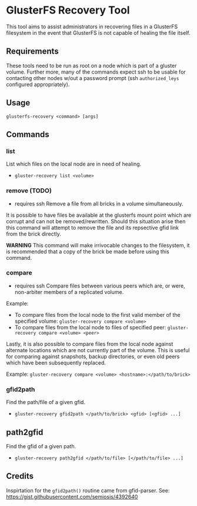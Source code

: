 # GlusterFS Recovery Tool

This tool aims to assist administrators in recovering files in a GlusterFS
filesystem in the event that GlusterFS is not capable of healing the file
itself.

## Requirements
These tools need to be run as root on a node which is part of a gluster volume.
Further more, many of the commands expect ssh to be usable for contacting other
nodes w/out a password prompt (ssh `authorized_leys` configured appropriately).

## Usage
`glusterfs-recovery <command> [args]`

## Commands

### list
List which files on the local node are in need of healing.
 - `gluster-recovery list <volume>`

### remove (TODO)
- requires ssh
Remove a file from all bricks in a volume simultaneously.

It is possible to have files be available at the glusterfs mount point which
are corrupt and can not be removed/rewritten.  Should this situation arise then
this command will attempt to remove the file and its repsective gfid link from
the brick directly.

**WARNING** This command will make irrivocable changes to the filesystem, it is
recommended that a copy of the brick be made before using this command.

### compare
- requires ssh
Compare files between various peers which are, or were, non-arbiter members of a replicated volume.

Example:
 - To compare files from the local node to the first valid member of the specified volume: `gluster-recovery compare <volume>`
 - To compare files from the local node to files of specified peer: `gluster-recovery compare <volume> <peer>`

Lastly, it is also possible to compare files from the local node against
alternate locations which are not currently part of the volume.  This is useful
for comparing against snapshots, backup directories, or even old peers which
have been subsequently replaced.

Example: `gluster-recovery compare <volume> <hostname>:</path/to/brick>`

### gfid2path
Find the path/file of a given gfid.
 - `gluster-recovery gfid2path </path/to/brick> <gfid> [<gfid> ...]`

 ## path2gfid
 Find the gfid of a given path.
 - `gluster-recovery path2gfid </path/to/file> [</path/to/file> ...]`

## Credits
Inspirtation for the `gfid2path()` routine came from gfid-parser. See:
https://gist.githubusercontent.com/semiosis/4392640
